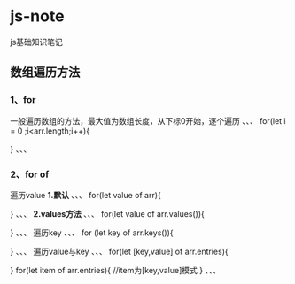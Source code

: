 # js-note
js基础知识笔记
## 数组遍历方法
### 1、for
一般遍历数组的方法，最大值为数组长度，从下标0开始，逐个遍历
、、、
for(let i = 0 ;i<arr.length;i++){
	
}
、、、
### 2、for of
遍历value
**1.默认**
、、、
for(let value of arr){
	
}
、、、
**2.values方法**
、、、
for(let value of arr.values()){
	
}
、、、
遍历key
、、、
for (let key of arr.keys()){
	
}
、、、
遍历value与key
、、、
for(let [key,value] of arr.entries){
	
}
for(let item of arr.entries){
	//item为[key,value]模式
}
、、、
	